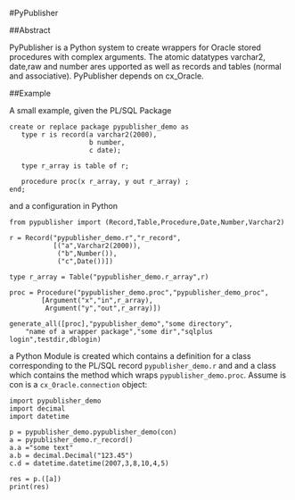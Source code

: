 #PyPublisher

##Abstract

PyPublisher is a Python system to create wrappers for Oracle stored procedures with complex arguments. 
The atomic datatypes varchar2, date,raw and number ares upported as well as records and tables (normal and associative). 
PyPublisher depends on cx_Oracle. 

##Example

A small example, given the PL/SQL Package

```
create or replace package pypublisher_demo as
   type r is record(a varchar2(2000),
                    b number,
                    c date);

   type r_array is table of r;

   procedure proc(x r_array, y out r_array) ;
end;
```

and a configuration in Python 
```
from pypublisher import (Record,Table,Procedure,Date,Number,Varchar2)

r = Record("pypublisher_demo.r","r_record",
           [("a",Varchar2(2000)),
            ("b",Number()),
            ("c",Date())])

type r_array = Table("pypublisher_demo.r_array",r)

proc = Procedure("pypublisher_demo.proc","pypublisher_demo_proc",
        [Argument("x","in",r_array),
         Argument("y","out",r_array)])

generate_all([proc],"pypublisher_demo","some directory",
    "name of a wrapper package","some dir","sqlplus login",testdir,dblogin)
```

a Python Module is created which contains a definition for a class corresponding 
to the PL/SQL record `pypublisher_demo.r` and and a class which contains the method 
which wraps `pypublisher_demo.proc`. Assume is con is a `cx_Oracle.connection` object: 

```
import pypublisher_demo
import decimal
import datetime

p = pypublisher_demo.pypublisher_demo(con)
a = pypublisher_demo.r_record()
a.a ="some text"
a.b = decimal.Decimal("123.45")
c.d = datetime.datetime(2007,3,8,10,4,5)

res = p.([a])
print(res)
```